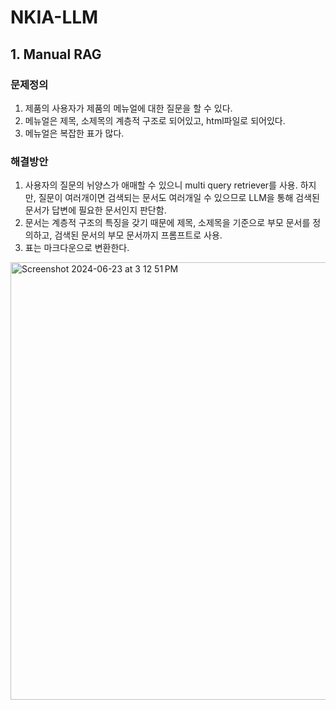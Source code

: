 # NKIA-LLM

## 1. Manual RAG

### 문제정의
1. 제품의 사용자가 제품의 메뉴얼에 대한 질문을 할 수 있다.
2. 메뉴얼은 제목, 소제목의 계층적 구조로 되어있고, html파일로 되어있다.
3. 메뉴얼은 복잡한 표가 많다.

### 해결방안
1. 사용자의 질문의 뉘양스가 애매할 수 있으니 multi query retriever를 사용. 하지만, 질문이 여러개이면 검색되는 문서도 여러개일 수 있으므로 LLM을 통해 검색된 문서가 답변에 필요한 문서인지 판단함.
2. 문서는 계층적 구조의 특징을 갖기 때문에 제목, 소제목을 기준으로 부모 문서를 정의하고, 검색된 문서의 부모 문서까지 프롬프트로 사용.
3. 표는 마크다운으로 변환한다.

<img width="700" alt="Screenshot 2024-06-23 at 3 12 51 PM" src="https://github.com/Youngdong2/NKIA-LLM/assets/48584373/abc405a8-4ea9-4f7a-ac85-7759382574d2">
